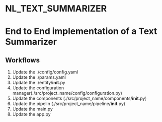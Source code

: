 # NL_TEXT_SUMMARIZER
# End to End implementation of a Text Summarizer

## Workflows
1. Update the ./config/config.yaml
2. Update the ./params.yaml
3. Update the ./entity/__init__.py
4. Update the configuration manager(./src/project_name/config/configuration.py)
5. Update the components (./src/project_name/components/__init__.py)
6. Update the pipelin (./src/project_name/pipeline/__init__.py)
7. Update the main.py
8. Update the app.py

